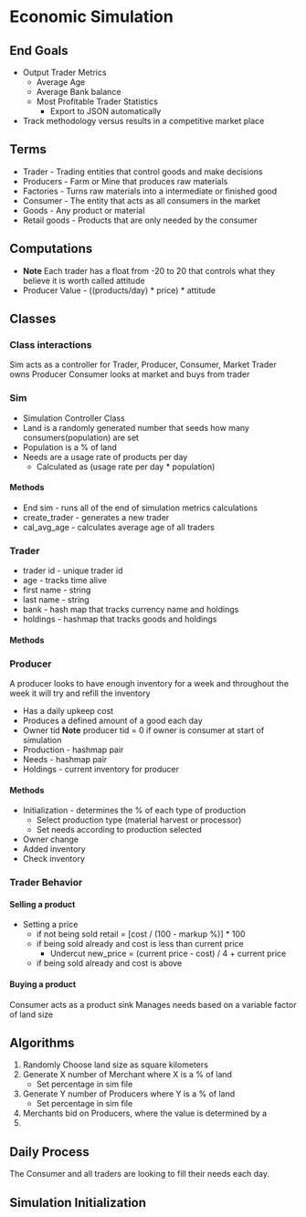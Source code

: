 # Economic Simulation
## End Goals
* Output Trader Metrics
    * Average Age
    * Average Bank balance
    * Most Profitable Trader Statistics
        * Export to JSON automatically
* Track methodology versus results in a competitive market place


## Terms
* Trader - Trading entities that control goods and make decisions
* Producers - Farm or Mine that produces raw materials
* Factories - Turns raw materials into a intermediate or finished good
* Consumer - The entity that acts as all consumers in the market
* Goods - Any product or material
* Retail goods - Products that are only needed by the consumer


## Computations
* **Note** Each trader has a float from -20 to 20 that controls what they believe it is worth called attitude
* Producer Value - ((products/day) * price) * attitude


## Classes
### Class interactions
Sim acts as a controller for Trader, Producer, Consumer, Market
Trader owns Producer
Consumer looks at market and buys from trader

### Sim
* Simulation Controller Class
* Land is a randomly generated number that seeds how many consumers(population) are set
* Population is a % of land
* Needs are a usage rate of products per day
    * Calculated as (usage rate per day * population) 
#### Methods
* End sim - runs all of the end of simulation metrics calculations
* create_trader - generates a new trader
* cal_avg_age - calculates average age of all traders
### Trader
* trader id - unique trader id
* age - tracks time alive
* first name - string
* last name - string
* bank - hash map that tracks currency name and holdings
* holdings - hashmap that tracks goods and holdings
#### Methods

### Producer
A producer looks to have enough inventory for a week and throughout the week it will try and refill the inventory
* Has a daily upkeep cost
* Produces a defined amount of a good each day
* Owner tid **Note** producer tid = 0 if owner is consumer at start of simulation
* Production - hashmap pair
* Needs - hashmap pair
* Holdings - current inventory for producer
#### Methods
* Initialization - determines the % of each type of production
    * Select production type (material harvest or processor)
    * Set needs according to production selected
* Owner change
* Added inventory
* Check inventory


### Trader Behavior
#### Selling a product
* Setting a price
    * if not being sold retail = [cost / (100 - markup %)] * 100
    * if being sold already and cost is less than current price
        * Undercut new_price = (current price - cost) / 4 + current price
    * if being sold already and cost is above 
#### Buying a product
Consumer acts as a product sink
Manages needs based on a variable factor of land size


## Algorithms
1. Randomly Choose land size as square kilometers
2. Generate X number of Merchant where X is a % of land
    * Set percentage in sim file
3. Generate Y number of Producers where Y is a % of land
    * Set percentage in sim file
4. Merchants bid on Producers, where the value is determined by a
5. 

## Daily Process
The Consumer and all traders are looking to fill their needs each day.


## Simulation Initialization

